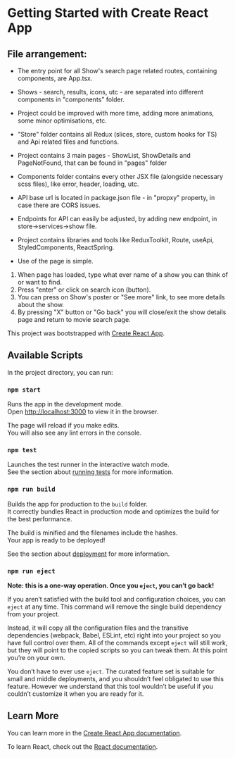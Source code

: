 

# Getting Started with Create React App
## File arrangement:

* The entry point for all Show's search page related routes, containing components, are App.tsx.
* Shows  - search, results, icons, utc - are separated into different components in "components" folder.
* Project could be improved with more time, adding more animations, some minor optimisations, etc.
* "Store" folder contains all Redux (slices, store, custom hooks for TS) and Api related files and functions.
* Project contains 3 main pages - ShowList, ShowDetails and PageNotFound, that can be found in "pages" folder
* Components folder contains every other JSX file (alongside necessary scss files), like error, header, loading, utc.
* API base url is located in package.json file - in "propxy" property, in case there are CORS issues.
* Endpoints for API can easily be adjusted, by adding new endpoint, in store->services->show file.
* Project contains libraries and tools like ReduxToolkit, Route, useApi, StyledComponents, ReactSpring.

* Use of the page is simple. 
1) When page has loaded, type what ever name of a show you can think of or want to find.
2) Press "enter" or click on search icon (button).
3) You can press on Show's poster or "See more" link, to see more details about the show.
4) By pressing "X" button or "Go back" you will close/exit the show details page and return to movie search page.

This project was bootstrapped with [Create React App](https://github.com/facebook/create-react-app).

## Available Scripts

In the project directory, you can run:

### `npm start`

Runs the app in the development mode.\
Open [http://localhost:3000](http://localhost:3000) to view it in the browser.

The page will reload if you make edits.\
You will also see any lint errors in the console.

### `npm test`

Launches the test runner in the interactive watch mode.\
See the section about [running tests](https://facebook.github.io/create-react-app/docs/running-tests) for more information.

### `npm run build`

Builds the app for production to the `build` folder.\
It correctly bundles React in production mode and optimizes the build for the best performance.

The build is minified and the filenames include the hashes.\
Your app is ready to be deployed!

See the section about [deployment](https://facebook.github.io/create-react-app/docs/deployment) for more information.

### `npm run eject`

**Note: this is a one-way operation. Once you `eject`, you can’t go back!**

If you aren’t satisfied with the build tool and configuration choices, you can `eject` at any time. This command will remove the single build dependency from your project.

Instead, it will copy all the configuration files and the transitive dependencies (webpack, Babel, ESLint, etc) right into your project so you have full control over them. All of the commands except `eject` will still work, but they will point to the copied scripts so you can tweak them. At this point you’re on your own.

You don’t have to ever use `eject`. The curated feature set is suitable for small and middle deployments, and you shouldn’t feel obligated to use this feature. However we understand that this tool wouldn’t be useful if you couldn’t customize it when you are ready for it.

## Learn More

You can learn more in the [Create React App documentation](https://facebook.github.io/create-react-app/docs/getting-started).

To learn React, check out the [React documentation](https://reactjs.org/).
